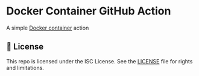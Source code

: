 # Docker Container GitHub Action

A simple [Docker container](https://docs.github.com/en/actions/creating-actions/creating-a-docker-container-action) action

## 📄 License

This repo is licensed under the ISC License. See the [LICENSE](LICENSE) file for rights and limitations.
